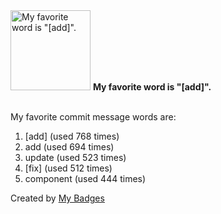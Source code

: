 <img src="https://my-badges.github.io/my-badges/favorite-word.png" alt="My favorite word is &quot;[add]&quot;." title="My favorite word is &quot;[add]&quot;." width="128">
<strong>My favorite word is &quot;[add]&quot;.</strong>
<br><br>

My favorite commit message words are:

1. [add] (used 768 times)
2. add (used 694 times)
3. update (used 523 times)
4. [fix] (used 512 times)
5. component (used 444 times)


Created by <a href="https://github.com/my-badges/my-badges">My Badges</a>